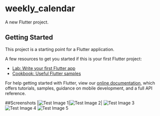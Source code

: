 # weekly_calendar

A new Flutter project.

## Getting Started

This project is a starting point for a Flutter application.

A few resources to get you started if this is your first Flutter project:

- [Lab: Write your first Flutter app](https://flutter.dev/docs/get-started/codelab)
- [Cookbook: Useful Flutter samples](https://flutter.dev/docs/cookbook)

For help getting started with Flutter, view our
[online documentation](https://flutter.dev/docs), which offers tutorials,
samples, guidance on mobile development, and a full API reference.

##Screenshots
|![Test Image 1](https://github.com/Mehmet4nil/weekly_calendar/blob/master/screenshots/1.png)|![Test Image 2](https://github.com/Mehmet4nil/weekly_calendar/blob/master/screenshots/2.png)|
![Test Image 3](https://github.com/Mehmet4nil/weekly_calendar/blob/master/screenshots/1.png)
![Test Image 4](https://github.com/Mehmet4nil/weekly_calendar/blob/master/screenshots/1.png)
![Test Image 5](https://github.com/Mehmet4nil/weekly_calendar/blob/master/screenshots/1.png)



